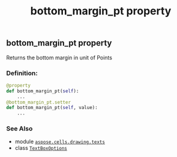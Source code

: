 ﻿---
title: bottom_margin_pt property
second_title: Aspose.Cells for Python via .NET API References
description: 
type: docs
weight: 40
url: /aspose.cells.drawing.texts/textboxoptions/bottom_margin_pt/
is_root: false
---

## bottom_margin_pt property


Returns the bottom margin in unit of Points
### Definition:
```python
@property
def bottom_margin_pt(self):
    ...
@bottom_margin_pt.setter
def bottom_margin_pt(self, value):
    ...
```

### See Also
* module [`aspose.cells.drawing.texts`](../../)
* class [`TextBoxOptions`](/cells/python-net/aspose.cells.drawing.texts/textboxoptions)
